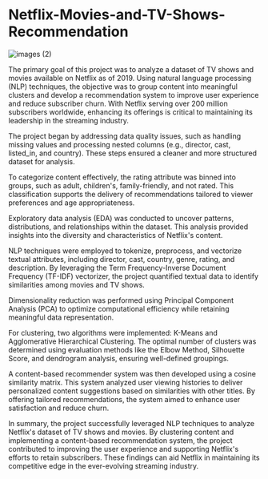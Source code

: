 # **Netflix-Movies-and-TV-Shows-Recommendation**
![images (2)](https://github.com/user-attachments/assets/338d1b55-1880-473d-90fa-ea4af4fa79c7)

The primary goal of this project was to analyze a dataset of TV shows and movies available on Netflix as of 2019. Using natural language processing (NLP) techniques, the objective was to group content into meaningful clusters and develop a recommendation system to improve user experience and reduce subscriber churn. With Netflix serving over 200 million subscribers worldwide, enhancing its offerings is critical to maintaining its leadership in the streaming industry.

The project began by addressing data quality issues, such as handling missing values and processing nested columns (e.g., director, cast, listed_in, and country). These steps ensured a cleaner and more structured dataset for analysis.

To categorize content effectively, the rating attribute was binned into groups, such as adult, children's, family-friendly, and not rated. This classification supports the delivery of recommendations tailored to viewer preferences and age appropriateness.

Exploratory data analysis (EDA) was conducted to uncover patterns, distributions, and relationships within the dataset. This analysis provided insights into the diversity and characteristics of Netflix's content.

NLP techniques were employed to tokenize, preprocess, and vectorize textual attributes, including director, cast, country, genre, rating, and description. By leveraging the Term Frequency-Inverse Document Frequency (TF-IDF) vectorizer, the project quantified textual data to identify similarities among movies and TV shows.

Dimensionality reduction was performed using Principal Component Analysis (PCA) to optimize computational efficiency while retaining meaningful data representation.

For clustering, two algorithms were implemented: K-Means and Agglomerative Hierarchical Clustering. The optimal number of clusters was determined using evaluation methods like the Elbow Method, Silhouette Score, and dendrogram analysis, ensuring well-defined groupings.

A content-based recommender system was then developed using a cosine similarity matrix. This system analyzed user viewing histories to deliver personalized content suggestions based on similarities with other titles. By offering tailored recommendations, the system aimed to enhance user satisfaction and reduce churn.

In summary, the project successfully leveraged NLP techniques to analyze Netflix's dataset of TV shows and movies. By clustering content and implementing a content-based recommendation system, the project contributed to improving the user experience and supporting Netflix's efforts to retain subscribers. These findings can aid Netflix in maintaining its competitive edge in the ever-evolving streaming industry.
